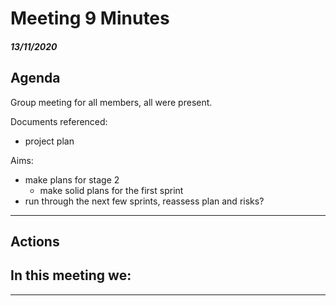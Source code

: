 Meeting 9 Minutes 
=================

##### 13/11/2020

Agenda
------

Group meeting for all members, all were present.

Documents referenced:
  - project plan

Aims:
  - make plans for stage 2
    - make solid plans for the first sprint
  - run through the next few sprints, reassess plan and risks?
  
------------------------
Actions
-------

In this meeting we:
  -
---
